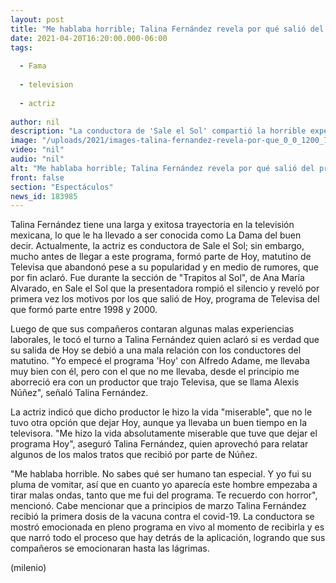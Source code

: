 ```yaml
---
layout: post
title: "Me hablaba horrible; Talina Fernández revela por qué salió del programa 'Hoy'"
date: 2021-04-20T16:20:00.000-06:00
tags:
  
  - Fama
  
  - television
  
  - actriz
  
author: nil
description: "La conductora de 'Sale el Sol' compartió la horrible experiencia que vivió durante su participación en el programa 'Hoy'. "
image: "/uploads/2021/images-talina-fernandez-revela-por-que_0_0_1200_747.jpg"
video: "nil"
audio: "nil"
alt: "Me hablaba horrible; Talina Fernández revela por qué salió del programa 'Hoy'"
front: false
section: "Espectáculos"
news_id: 183985
---
```


Talina Fernández tiene una larga y exitosa trayectoria en la televisión mexicana, lo que le ha llevado a ser conocida como La Dama del buen decir. Actualmente, la actriz es conductora de Sale el Sol; sin embargo, mucho antes de llegar a este programa, formó parte de Hoy, matutino de Televisa que abandonó pese a su popularidad y en medio de rumores, que por fin aclaró.  Fue durante la sección de "Trapitos al Sol", de Ana María Alvarado, en Sale el Sol que la presentadora rompió el silencio y reveló por primera vez los motivos por los que salió de Hoy, programa de Televisa del que formó parte entre 1998 y 2000.

​Luego de que sus compañeros contaran algunas malas experiencias laborales, le tocó el turno a Talina Fernández quien aclaró si es verdad que su salida de Hoy se debió a una mala relación con los conductores del matutino.  "Yo empecé el programa 'Hoy' con Alfredo Adame, me llevaba muy bien con él, pero con el que no me llevaba, desde el principio me aborreció era con un productor que trajo Televisa, que se llama Alexis Núñez", señaló Talina Fernández.

La actriz indicó que dicho productor le hizo la vida "miserable", que no le tuvo otra opción que dejar Hoy, aunque ya llevaba un buen tiempo en la televisora.  "Me hizo la vida absolutamente miserable que tuve que dejar el programa Hoy", aseguró Talina Fernández, quien aprovechó para relatar algunos de los malos tratos que recibió por parte de Núñez.

"Me hablaba horrible. No sabes qué ser humano tan especial. Y yo fui su pluma de vomitar, así que en cuanto yo aparecía este hombre empezaba a tirar malas ondas, tanto que me fui del programa. Te recuerdo con horror", mencionó.  Cabe mencionar que a principios de marzo Talina Fernández recibió la primera dosis de la vacuna contra el covid-19. La conductora se mostró emocionada en pleno programa en vivo al momento de recibirla y es que narró todo el proceso que hay detrás de la aplicación, logrando que sus compañeros se emocionaran hasta las lágrimas.  

(milenio)